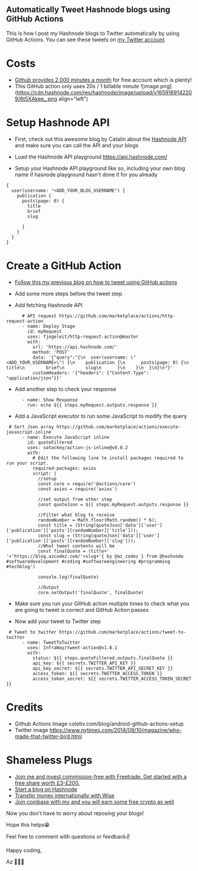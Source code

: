 ## Automatically Tweet Hashnode blogs using GitHub Actions

This is how I post my Hashnode blogs to Twitter automatically by using GitHub Actions. You can see these tweets on [my Twitter account](https://twitter.com/az_codez). 

# Costs
- [Github provides 2,000 minutes a month](https://docs.github.com/en/billing/managing-billing-for-github-actions/about-billing-for-github-actions) for free account which is plenty!
- This GitHub action only uses 20s / 1 billable minute
![image.png](https://cdn.hashnode.com/res/hashnode/image/upload/v1659189142209/6t5XAkee_.png align="left")


# Setup Hashnode API

- First, check out this awesome blog by Catalin about the [Hashnode API](https://catalins.tech/hashnode-api-how-to-display-your-blog-articles-on-your-portfolio-page) and make sure you can call the API and your blogs

- Load the Hashnode API playground https://api.hashnode.com/

- Setup your  Hashnode API playground like so, including your own blog name if hasnode playground hasn't done it for you already
```
{
  user(username: "<ADD_YOUR_BLOG_USERNAME") {
    publication {
      posts(page: 0) {
        title
        brief
        slug
        
      }
    }
  }
}
```

# Create a GitHub Action 

- [Follow this my previous blog on how to tweet using GitHub actions](https://blog.azcodez.com/twitter-tweet-bot-using-github-actions)

- Add some more steps before the tweet step

- Add fetching Hashnode API
```
      # API request https://github.com/marketplace/actions/http-request-action
      - name: Deploy Stage
        id: myRequest
        uses: fjogeleit/http-request-action@master
        with:
          url: 'https://api.hashnode.com/'
          method: 'POST'
          data: '{"query":"{\n  user(username: \"<ADD_YOUR_USERNAME>\") {\n    publication {\n      posts(page: 0) {\n        title\n        brief\n        slug\n      }\n    }\n  }\n}\n"}'
          customHeaders: '{"headers": {"Content-Type": "application/json"}}'
```

- Add another step to check your response
```
      - name: Show Response
        run: echo ${{ steps.myRequest.outputs.response }}
```

- Add a JavaScript executor to run some JavaScript to modify the query
```
 # Sort Json array https://github.com/marketplace/actions/execute-javascript-inline
      - name: Execute JavaScript inline
        id: quoteFiltered
        uses: satackey/action-js-inline@v0.0.2
        with:
          # Edit the following line to install packages required to run your script.
          required-packages: axios
          script: |
            //setup
            const core = require('@actions/core')
            const axios = require('axios')
            
            //set output from other step            
            const quoteJson = ${{ steps.myRequest.outputs.response }}
            
            //Filter what blog to receive 
            randomNumber = Math.floor(Math.random() * 6);            
            const title = (String(quoteJson['data']['user']['publication']['posts'][randomNumber]['title']));
            const slug = (String(quoteJson['data']['user']['publication']['posts'][randomNumber]['slug']));
            //What tweet contents will be
            const finalQuote = (title+' '+'https://blog.azcodez.com/'+slug+'{ by @az_codez } from @hashnode #softwaredevelopment #coding #softwareengineering #programming #techblog') 
            
            console.log(finalQuote)
            
            //Output
            core.setOutput('finalQuote', finalQuote)
```

- Make sure you run your GitHub action multiple times to check what you are going to tweet is correct and GitHub Action passes

- Now add your tweet to Twitter step
```
 # Tweet to twitter https://github.com/marketplace/actions/tweet-to-twitter
      - name: TweetToTwitter
        uses: InfraWay/tweet-action@v1.0.1
        with:
          status: ${{ steps.quoteFiltered.outputs.finalQuote }}
          api_key: ${{ secrets.TWITTER_API_KEY }}
          api_key_secret: ${{ secrets.TWITTER_API_SECRET_KEY }}
          access_token: ${{ secrets.TWITTER_ACCESS_TOKEN }}
          access_token_secret: ${{ secrets.TWITTER_ACCESS_TOKEN_SECRET }} 
```

# Credits

- Github Actions Image coletiv.com/blog/android-github-actions-setup
- Twitter image https://www.nytimes.com/2014/08/10/magazine/who-made-that-twitter-bird.html

# Shameless Plugs 
- [Join me and invest commission-free with Freetrade. Get started with a free share worth £3-£200.](https://magic.freetrade.io/join/asrin/447192e9)
- [Start a blog on Hashnode](https://hashnode.com/@azcodez/joinme)
- [Transfer money internationally with Wise](https://wise.com/invite/ath/asrind)
- [Join coinbase with my and you will earn some free crypto as well](https://coinbase.com/join/dayana_m40?src=android-link)

Now you don't have to worry about reposing your blogs!

Hope this helps😁

Feel free to comment with questions or feedback✌️

Happy coding,

Az 👨🏾‍💻